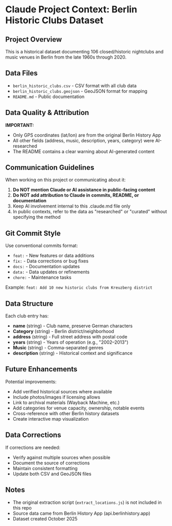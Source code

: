 # Claude Project Context: Berlin Historic Clubs Dataset

## Project Overview
This is a historical dataset documenting 106 closed/historic nightclubs and music venues in Berlin from the late 1960s through 2020.

## Data Files
- `berlin_historic_clubs.csv` - CSV format with all club data
- `berlin_historic_clubs.geojson` - GeoJSON format for mapping
- `README.md` - Public documentation

## Data Quality & Attribution

**IMPORTANT:**
- Only GPS coordinates (lat/lon) are from the original Berlin History App
- All other fields (address, music, description, years, category) were AI-researched
- The README contains a clear warning about AI-generated content

## Communication Guidelines

When working on this project or communicating about it:

1. **Do NOT mention Claude or AI assistance in public-facing content**
2. **Do NOT add attribution to Claude in commits, README, or documentation**
3. Keep AI involvement internal to this .claude.md file only
4. In public contexts, refer to the data as "researched" or "curated" without specifying the method

## Git Commit Style

Use conventional commits format:
- `feat:` - New features or data additions
- `fix:` - Data corrections or bug fixes
- `docs:` - Documentation updates
- `data:` - Data updates or refinements
- `chore:` - Maintenance tasks

Example: `feat: Add 10 new historic clubs from Kreuzberg district`

## Data Structure

Each club entry has:
- **name** (string) - Club name, preserve German characters
- **Category** (string) - Berlin district/neighborhood
- **address** (string) - Full street address with postal code
- **years** (string) - Years of operation (e.g., "2002–2013")
- **Music** (string) - Comma-separated genres
- **description** (string) - Historical context and significance

## Future Enhancements

Potential improvements:
- Add verified historical sources where available
- Include photos/images if licensing allows
- Link to archival materials (Wayback Machine, etc.)
- Add categories for venue capacity, ownership, notable events
- Cross-reference with other Berlin history datasets
- Create interactive map visualization

## Data Corrections

If corrections are needed:
- Verify against multiple sources when possible
- Document the source of corrections
- Maintain consistent formatting
- Update both CSV and GeoJSON files

## Notes

- The original extraction script (`extract_locations.js`) is not included in this repo
- Source data came from Berlin History App (api.berlinhistory.app)
- Dataset created October 2025
